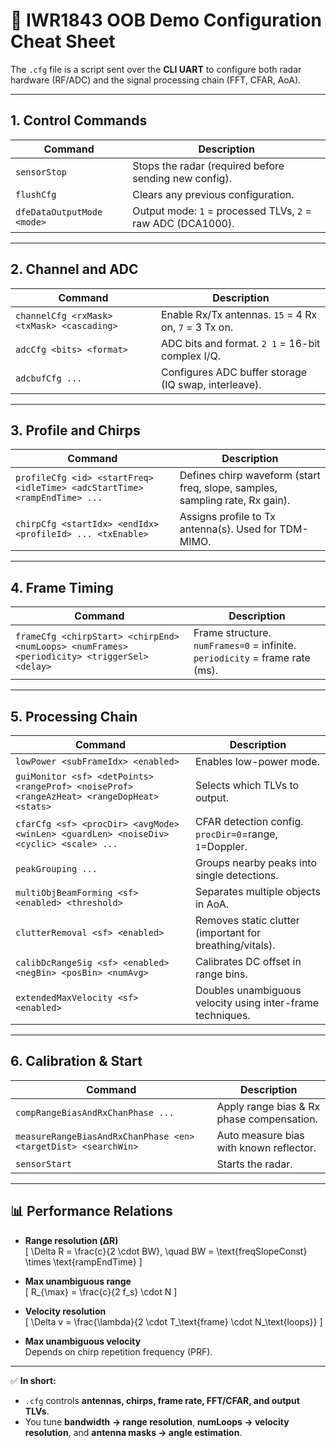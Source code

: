 # 📘 IWR1843 OOB Demo Configuration Cheat Sheet

The `.cfg` file is a script sent over the **CLI UART** to configure both radar hardware (RF/ADC) and the signal processing chain (FFT, CFAR, AoA).  

---

## 1. Control Commands
| Command | Description |
|---------|-------------|
| `sensorStop` | Stops the radar (required before sending new config). |
| `flushCfg` | Clears any previous configuration. |
| `dfeDataOutputMode <mode>` | Output mode: `1` = processed TLVs, `2` = raw ADC (DCA1000). |

---

## 2. Channel and ADC
| Command | Description |
|---------|-------------|
| `channelCfg <rxMask> <txMask> <cascading>` | Enable Rx/Tx antennas. `15` = 4 Rx on, `7` = 3 Tx on. |
| `adcCfg <bits> <format>` | ADC bits and format. `2 1` = 16-bit complex I/Q. |
| `adcbufCfg ...` | Configures ADC buffer storage (IQ swap, interleave). |

---

## 3. Profile and Chirps
| Command | Description |
|---------|-------------|
| `profileCfg <id> <startFreq> <idleTime> <adcStartTime> <rampEndTime> ...` | Defines chirp waveform (start freq, slope, samples, sampling rate, Rx gain). |
| `chirpCfg <startIdx> <endIdx> <profileId> ... <txEnable>` | Assigns profile to Tx antenna(s). Used for TDM-MIMO. |

---

## 4. Frame Timing
| Command | Description |
|---------|-------------|
| `frameCfg <chirpStart> <chirpEnd> <numLoops> <numFrames> <periodicity> <triggerSel> <delay>` | Frame structure. `numFrames=0` = infinite. `periodicity` = frame rate (ms). |

---

## 5. Processing Chain
| Command | Description |
|---------|-------------|
| `lowPower <subFrameIdx> <enabled>` | Enables low-power mode. |
| `guiMonitor <sf> <detPoints> <rangeProf> <noiseProf> <rangeAzHeat> <rangeDopHeat> <stats>` | Selects which TLVs to output. |
| `cfarCfg <sf> <procDir> <avgMode> <winLen> <guardLen> <noiseDiv> <cyclic> <scale> ...` | CFAR detection config. `procDir=0`=range, `1`=Doppler. |
| `peakGrouping ...` | Groups nearby peaks into single detections. |
| `multiObjBeamForming <sf> <enabled> <threshold>` | Separates multiple objects in AoA. |
| `clutterRemoval <sf> <enabled>` | Removes static clutter (important for breathing/vitals). |
| `calibDcRangeSig <sf> <enabled> <negBin> <posBin> <numAvg>` | Calibrates DC offset in range bins. |
| `extendedMaxVelocity <sf> <enabled>` | Doubles unambiguous velocity using inter-frame techniques. |

---

## 6. Calibration & Start
| Command | Description |
|---------|-------------|
| `compRangeBiasAndRxChanPhase ...` | Apply range bias & Rx phase compensation. |
| `measureRangeBiasAndRxChanPhase <en> <targetDist> <searchWin>` | Auto measure bias with known reflector. |
| `sensorStart` | Starts the radar. |

---

## 📊 Performance Relations
- **Range resolution (ΔR)**  
  \[
  \Delta R = \frac{c}{2 \cdot BW}, \quad BW = \text{freqSlopeConst} \times \text{rampEndTime}
  \]

- **Max unambiguous range**  
  \[
  R_{\max} = \frac{c}{2 f_s} \cdot N
  \]

- **Velocity resolution**  
  \[
  \Delta v = \frac{\lambda}{2 \cdot T_\text{frame} \cdot N_\text{loops}}
  \]

- **Max unambiguous velocity**  
  Depends on chirp repetition frequency (PRF).  

---

✅ **In short:**  
- `.cfg` controls **antennas, chirps, frame rate, FFT/CFAR, and output TLVs**.  
- You tune **bandwidth → range resolution**, **numLoops → velocity resolution**, and **antenna masks → angle estimation**.  
